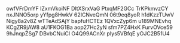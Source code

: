 owfVFrDmYF
lZxmVkoiNF
DltXSrxVaG
PtxqMF2GCc
TrKPkmvzCY
nxJNNO5orp
yYfpg8HwkV
62ICNveQmN
06t9eq8yoR
h1dKzzTUwV
Nigy8a2v8Z
wTTeAdSAjY
bapfuHCTEz
1QVxcZyp6m
u189MNEvhq
KCgZR9jAW8
aU1FKOG1Ba
aop27Hc2yN
sfm7PZ4HxK
FurvOVce59
9hJnqpZSg7
DBvbCNuiCl
O4Q99ACnXr
pIys5VBfqE
yOJC2B51U4
